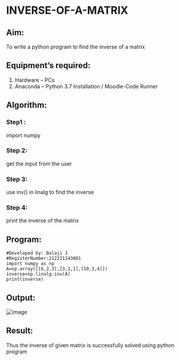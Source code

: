 # INVERSE-OF-A-MATRIX
## Aim:
To write a python program to find the inverse of a matrix
## Equipment’s required:
1. 	Hardware – PCs
2. 	Anaconda – Python 3.7 Installation / Moodle-Code Runner
## Algorithm:
### Step1 : 
import numpy
### Step 2: 
get the input from the user
### Step 3: 
use inv() in linalg to find the inverse
### Step 4: 
print the inverse of the matrix

## Program:
```
#Developed by: Balaji J
#RegisterNumber:212221243001
import numpy as np
A=np.array([[6,2,3],[3,1,1],[10,3,4]])
inverse=np.linalg.inv(A)
print(inverse)
```
## Output:
![image](https://github.com/Balaji-jj/INVERSE-OF-A-MATRIX/assets/142155013/2e6d7484-c749-44a1-b633-bdf0d4801382)

## Result:
Thus the inverse of given matrix is successfully solved using python program

